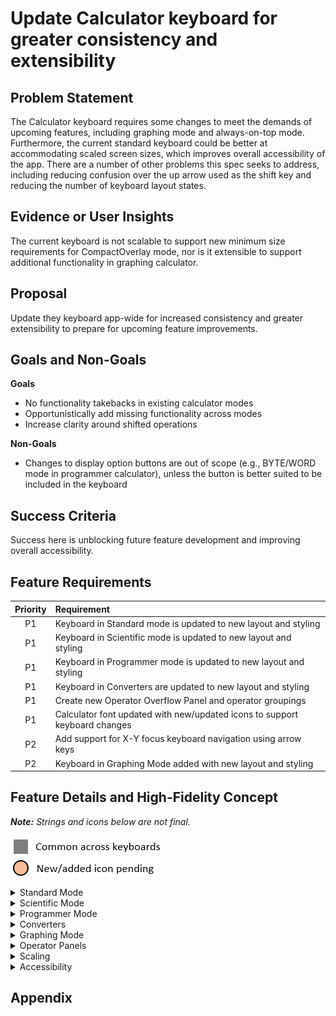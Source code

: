 # Update Calculator keyboard for greater consistency and extensibility

## Problem Statement
The Calculator keyboard requires some changes to meet the demands of upcoming features, including graphing mode and always-on-top mode. Furthermore, the current standard keyboard could be better at accommodating scaled screen sizes, which improves overall accessibility of the app. There are a number of other problems this spec seeks to address, including reducing confusion over the up arrow used as the shift key and reducing the number of keyboard layout states.

## Evidence or User Insights
The current keyboard is not scalable to support new minimum size requirements for CompactOverlay mode, nor is it extensible to support additional functionality in graphing calculator.

## Proposal
Update they keyboard app-wide for increased consistency and greater extensibility to prepare for upcoming feature improvements.

## Goals and Non-Goals
**Goals**
* No functionality takebacks in existing calculator modes
* Opportunistically add missing functionality across modes
* Increase clarity around shifted operations

**Non-Goals**
* Changes to display option buttons are out of scope (e.g., BYTE/WORD mode in programmer calculator), unless the button is better suited to be included in the keyboard

## Success Criteria
Success here is unblocking future feature development and improving overall accessibility.

## Feature Requirements
| Priority | Requirement |
|:-:|:-|
| P1 | Keyboard in Standard mode is updated to new layout and styling |
| P1 | Keyboard in Scientific mode is updated to new layout and styling |
| P1 | Keyboard in Programmer mode is updated to new layout and styling |
| P1 | Keyboard in Converters are updated to new layout and styling |
| P1 | Create new Operator Overflow Panel and operator groupings |
| P1 | Calculator font updated with new/updated icons to support keyboard changes |
| P2 | Add support for X-Y focus keyboard navigation using arrow keys |
| P2 | Keyboard in Graphing Mode added with new layout and styling |

## Feature Details and High-Fidelity Concept

_**Note:** Strings and icons below are not final._

![needs glyph marker](./needsGlyphKey.png)

<details><summary>Standard Mode</summary>

### Standard Mode
Standard Calculator functionality which offers basic operations and evaluates commands immediately as they are entered.

|![Standard Calculator Before](./standardBefore.png)|![Standard Calculator After](./standardAfter.png)| ![Standard Calculator Annotated Changes](./standardAnnotated.png)|
|:-:|:-:|:-:|
| Before | After | Annotated |

**Red Region - Number Pad**
* Standard number pad across all keyboards
* Button styling extended to sign and decimal buttons

**Green Region - Operator Pad**
* Core arithmetic operators always grouped and ordered the same across all keyboards
* “Submit” button is always bottom-right corner across all keyboards
* “Submit” button has styling applied to draw user attention

**Yellow Region - Backspace/Clear**
* Backspace and clear buttons moved to upper-right corner across all keyboards

**Black Region - Mode-specific**
* Space not used by common keyboard components are reserved for mode-specific buttons
* Like operators are grouped together, when possible
</details>

<details><summary>Scientific Mode</summary>

### Scientific Mode
Scientific Calculator functionality which offers expanded operations and evaluates commands using order of operations.

|![Scientific Calculator Before](./scientificBefore.png)|![Scientific Calculator After](./scientificAfter.png)|![Scientific Calculator Annotated Changes](./scientificAnnotated.png)|
|:-:|:-:|:-:|
| Before | After | Annotated |

**Red Region - Shifted Operators**
* In supported keyboards, 2<sup>nd</sup> bar will always appear here in this grouping
* Shifted operations have visual treatment applied
* Shifted operations must either be the inverse operation or a variation of unshifted operator
* Adding cubes and cubic root buttons
* Adding 2<sup>x</sup> button
* Adding log<sup>x</sup>y button

**Yellow Region - Backspace/Clear**
* Outside of Standard mode, we combine CE and C buttons into one
* By default, “CE” will appear to allow user to clear everything
* Once there is input, “C” will appear instead to allow user to clear current input

**Green Region - Parenthesis**
* In supported keyboards, parenthesis will always appear here in this grouping

**Orange Region - Operator Groups**
* Modes with rich functionality will utilize a new operator overflow panel for easy access to sets of operators
* Operator groups are consistent between modes
* Scientific has following overflow operator groups
  * Trig (sin, cos, tan, sec, csc, cot, with hyperbolics and inverse variants)
  * Functions (abs, floor, ceil, rand, dms, deg)
* See overflow panel section for more details

**Purple Region - New Operators**
* Add absolute value to scientific calculator

**Black Region - Mode-specific**
* Space not used by common keyboard components are reserved for mode-specific buttons
* Like operators are grouped together, when possible
</details>

<details><summary>Programmer Mode</summary>

### Programmer Mode
Programmer Calculator functionality which offers common mathematical operations for developers including conversion between common bases.

|![Programmer Calculator Before](./programmerBefore.png)|![Programmer Calculator After](./programmerAfter.png)|![Programmer Calculator Annotated Changes](./programmerAnnotated.png)|
|:-:|:-:|:-:|
| Before | After | Annotated |

**Red Region - HEX Values**
* A-F buttons available for HEX input along left side
* Use same style as number pad

**Orange Region - Operator Groups**
* Programmer has following overflow operator groups
  * Bitwise Operators 
  * Bit Shifts
* Adding support for NAND, NOR and XNOR bitwise operators
* Adding support for logical left/right and rotate through carry circular left/right bit sifts
* See overflow panel slide for more details

**Yellow Region - Decimal**
* Decimal key disabled in programmer mode (same as today)

**Purple Region - New Shift Behavior**
* Adding Left and Right Shift buttons, since those can be done in rapid succession. Option to change shift mode moved to operator group.
* Indicator will display when non-default shift is active in upper-right corner.

**Black Region - Mode-specific**
* Space not used by common keyboard components are reserved for mode-specific buttons
* Like operators are grouped together, when possible
</details>

<details><summary>Converters</summary>

### Converters
Conversion between many units of measurement.

|![Converter Before](./converterBefore.png)|![Converter After](./converterAfter.png)|![Converter Annotated Changes](./converterAnnotated.png)|
|:-:|:-:|:-:|
| Before | After | Annotated |

**Red Region - Sign Button**
* Sign button should only appear in supported modes and is enabled for all data types that support negative values:
  * Temperature (sub-zero temperatures; when input is Kelvin, disable sign button)
  * Power (time-rate of energy, which can be negative)
  * Angle (negative angles)
* Decimal Button should be enabled for all conversations (no change)
</details>

<details><summary>Graphing Mode</summary>

### Graphing Mode (_new_)

|![Graphing Calculator](./graphingAfter.png)|![Graphing Calculator Annotated Changes](./graphingAnnotated.png)|
|:-:|:-:|
| After | Annotated |

**Orange Region - Operator Groups**
* Graphing has following overflow operator groups
  * Trig (same as Scientific)
  * Inequalities (=, <, <=, >, >=)
  * Functions (floor, ceil, and abs)
* See overflow panel slide for more details

**Red Region - Variables**
* X and Y are special variables exposed top-level

**Green Region - Equals and Submit**
* In graphing mode, the equals button means something else, so the “submit” button is replaced with a submit/enter button to plot the equation in bottom-right corner
* The “=“ button is exposed top-level (also included in variables operator overflow group)

**Black Region - Mode-specific**
* Space not used by common keyboard components are reserved for mode-specific buttons
* Like operators are grouped together, when possible
</details>

<details><summary>Operator Panels</summary>

### Operator Panels
TODO

</details>

<details><summary>Scaling</summary>

### Scaling
We are reducing the number of distinct keyboard layout states to _two_.

![Scaling Keyboard](./scaling.png)

* Subtitle (20)/Title (24) font size for buttons/numpad buttons on small (320x320) and medium (640x640) layouts
* Sub-Header (34)/Header (48) font size for buttons/numpad buttons on large (1080x1080) layouts

</details>

<details><summary>Accessibility</summary>

### Accessibility
* Add support for X-Y focus navigation when focus is inside of any keyboard area (including overflow panels)
* Addresses feedback from recent Calculator accessibility review as one of the issues preventing us from achieving an “A” rating

![Keyboard Accessibility](./accessibility.png)
</details>

## Appendix
<!-- Phases: For larger projects, it may be useful to break the plan into phases (e.g., crawl, walk, run). If applicable, detail that plan here. -->

<!-- Risks and Open Issues: Call out any open issues, if applicable. Waht's left to solve or agree on? -->

<!-- Resources: Include links to any additional documentation or resources, if applicable. -->
